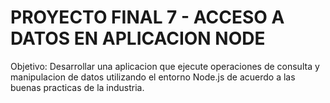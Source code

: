 # PROYECTO FINAL 7 - ACCESO A DATOS EN APLICACION NODE
Objetivo:
Desarrollar una aplicacion que ejecute operaciones de consulta y manipulacion de datos utilizando el entorno Node.js de acuerdo a las buenas practicas de la industria.




